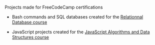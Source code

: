 Projects made for FreeCodeCamp certifications

- Bash commands and SQL databases created for the <a href='https://www.freecodecamp.org/learn/relational-database/'>Relationnal Database course</a>

- JavaScript projects created for the <a href='https://www.freecodecamp.org/learn/javascript-algorithms-and-data-structures-v8/'>JavaScript Algorithms and Data Structures course</a>
